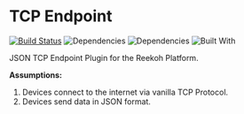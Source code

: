 # TCP Endpoint

[![Build Status](https://travis-ci.org/Reekoh/tcp-endpoint.svg)](https://travis-ci.org/Reekoh/tcp-endpoint)
![Dependencies](https://img.shields.io/david/Reekoh/tcp-endpoint.svg)
![Dependencies](https://img.shields.io/david/dev/Reekoh/tcp-endpoint.svg)
![Built With](https://img.shields.io/badge/built%20with-gulp-red.svg)

JSON TCP Endpoint Plugin for the Reekoh Platform.

**Assumptions:**

1. Devices connect to the internet via vanilla TCP Protocol.
2. Devices send data in JSON format.
